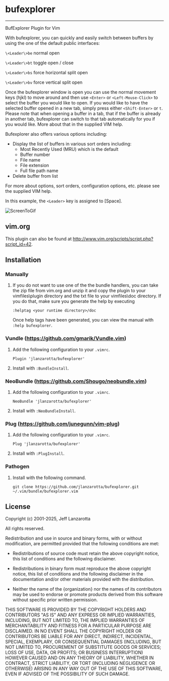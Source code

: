 # bufexplorer

---

BufExplorer Plugin for Vim

With bufexplorer, you can quickly and easily switch between buffers by using the one of the default public interfaces:

`\<Leader\>be` normal open

`\<Leader\>bt` toggle open / close

`\<Leader\>bs` force horizontal split open

`\<Leader\>bv` force vertical split open

Once the bufexplorer window is open you can use the normal movement keys (hjkl) to move around and then use `<Enter>` or `<Left-Mouse-Click>` to select the buffer you would like to open. If you would like to have the selected buffer opened in a new tab, simply press either `<Shift-Enter>` or `t`. Please note that when opening a buffer in a tab, that if the buffer is already in another tab, bufexplorer can switch to that tab automatically for you if you would like. More about that in the supplied VIM help.

Bufexplorer also offers various options including:

- Display the list of buffers in various sort orders including:
  - Most Recently Used (MRU) which is the default
  - Buffer number
  - File name
  - File extension
  - Full file path name
- Delete buffer from list

For more about options, sort orders, configuration options, etc. please see the supplied VIM help.

In this example, the `<Leader>` key is assigned to [Space].

![ScreenToGif](https://github.com/user-attachments/assets/ae5422b9-59ac-4657-aab5-30e6eb8a3243)

## vim.org

This plugin can also be found at http://www.vim.org/scripts/script.php?script_id=42.

## Installation

### Manually

1.  If you do not want to use one of the the bundle handlers, you can take the
    zip file from vim.org and unzip it and copy the plugin to your vimfiles\plugin
    directory and the txt file to your vimfiles\doc directory. If you do that,
    make sure you generate the help by executing

    `:helptag <your runtime directory>/doc`

    Once help tags have been generated, you can view the manual with
    `:help bufexplorer`.

### Vundle (https://github.com/gmarik/Vundle.vim)

1.  Add the following configuration to your `.vimrc`.

        Plugin 'jlanzarotta/bufexplorer'

2.  Install with `:BundleInstall`.

### NeoBundle (https://github.com/Shougo/neobundle.vim)

1.  Add the following configuration to your `.vimrc`.

        NeoBundle 'jlanzarotta/bufexplorer'

2.  Install with `:NeoBundleInstall`.

### Plug (https://github.com/junegunn/vim-plug)

1.  Add the following configuration to your `.vimrc`.

        Plug 'jlanzarotta/bufexplorer'

2.  Install with `:PlugInstall`.

### Pathogen

1.  Install with the following command.

        git clone https://github.com/jlanzarotta/bufexplorer.git ~/.vim/bundle/bufexplorer.vim

## License

Copyright (c) 2001-2025, Jeff Lanzarotta

All rights reserved.

Redistribution and use in source and binary forms, with or without modification,
are permitted provided that the following conditions are met:

- Redistributions of source code must retain the above copyright notice, this
  list of conditions and the following disclaimer.

- Redistributions in binary form must reproduce the above copyright notice, this
  list of conditions and the following disclaimer in the documentation and/or
  other materials provided with the distribution.

- Neither the name of the {organization} nor the names of its
  contributors may be used to endorse or promote products derived from
  this software without specific prior written permission.

THIS SOFTWARE IS PROVIDED BY THE COPYRIGHT HOLDERS AND CONTRIBUTORS "AS IS" AND
ANY EXPRESS OR IMPLIED WARRANTIES, INCLUDING, BUT NOT LIMITED TO, THE IMPLIED
WARRANTIES OF MERCHANTABILITY AND FITNESS FOR A PARTICULAR PURPOSE ARE
DISCLAIMED. IN NO EVENT SHALL THE COPYRIGHT HOLDER OR CONTRIBUTORS BE LIABLE FOR
ANY DIRECT, INDIRECT, INCIDENTAL, SPECIAL, EXEMPLARY, OR CONSEQUENTIAL DAMAGES
(INCLUDING, BUT NOT LIMITED TO, PROCUREMENT OF SUBSTITUTE GOODS OR SERVICES;
LOSS OF USE, DATA, OR PROFITS; OR BUSINESS INTERRUPTION) HOWEVER CAUSED AND ON
ANY THEORY OF LIABILITY, WHETHER IN CONTRACT, STRICT LIABILITY, OR TORT
(INCLUDING NEGLIGENCE OR OTHERWISE) ARISING IN ANY WAY OUT OF THE USE OF THIS
SOFTWARE, EVEN IF ADVISED OF THE POSSIBILITY OF SUCH DAMAGE.
